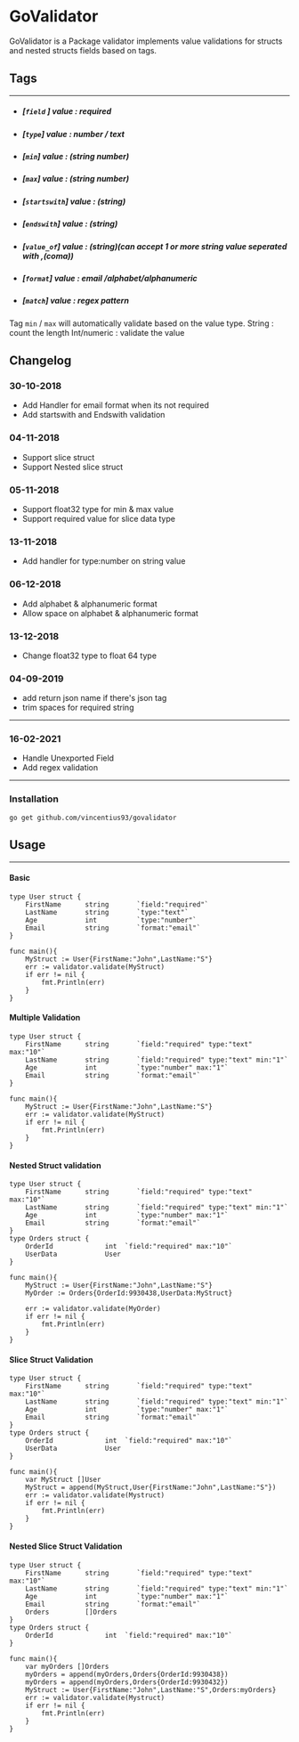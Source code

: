 # GoValidator


GoValidator is a Package validator implements value validations for structs and nested structs fields based on tags.


## Tags
----
- ##### [`field` ] value : required
- ##### [`type`] value : number / text
- ##### [`min`] value : (string number)
- ##### [`max`] value : (string number)
- ##### [`startswith`] value : (string)
- ##### [`endswith`] value : (string)
- ##### [`value_of`] value : (string)(can accept 1 or more string value seperated with ,(coma))
- ##### [`format`] value : email /alphabet/alphanumeric
- ##### [`match`] value : regex pattern 


Tag `min` / `max` will automatically validate based on the value type.
String : count the length
Int/numeric : validate the value

## Changelog
### 30-10-2018
- Add Handler for email format when its not required
- Add startswith and Endswith validation
### 04-11-2018
- Support slice struct
- Support Nested slice struct
### 05-11-2018
- Support float32 type for min & max value
- Support required value for slice data type
### 13-11-2018
- Add handler for type:number on string value
### 06-12-2018
- Add alphabet & alphanumeric format
- Allow space on alphabet & alphanumeric format
### 13-12-2018
- Change float32 type to float 64 type
### 04-09-2019
- add return json name if there's json tag
- trim spaces for required string
----
### 16-02-2021
- Handle Unexported Field
- Add regex validation
----
### Installation

```
go get github.com/vincentius93/govalidator
```
## Usage
---
#### Basic
`````
type User struct {
	FirstName      string       `field:"required"`
	LastName       string       `type:"text"`
	Age            int          `type:"number"`
	Email          string       `format:"email"`
}

func main(){
    MyStruct := User{FirstName:"John",LastName:"S"}
    err := validator.validate(MyStruct)
    if err != nil {
        fmt.Println(err)
    }
}
`````
#### Multiple Validation
`````
type User struct {
	FirstName      string       `field:"required" type:"text" max:"10"`
	LastName       string       `field:"required" type:"text" min:"1"`
	Age            int          `type:"number" max:"1"`
	Email          string       `format:"email"`
}

func main(){
    MyStruct := User{FirstName:"John",LastName:"S"}
    err := validator.validate(MyStruct)
    if err != nil {
        fmt.Println(err)
    }
}
`````
#### Nested Struct validation
`````
type User struct {
	FirstName      string       `field:"required" type:"text" max:"10"`
	LastName       string       `field:"required" type:"text" min:"1"`
	Age            int          `type:"number" max:"1"`
	Email          string       `format:"email"`
}
type Orders struct {
	OrderId             int  `field:"required" max:"10"`
	UserData            User
}

func main(){
    MyStruct := User{FirstName:"John",LastName:"S"}
    MyOrder := Orders{OrderId:9930438,UserData:MyStruct}

    err := validator.validate(MyOrder)
    if err != nil {
        fmt.Println(err)
    }
}
`````
#### Slice Struct Validation
`````
type User struct {
	FirstName      string       `field:"required" type:"text" max:"10"`
	LastName       string       `field:"required" type:"text" min:"1"`
	Age            int          `type:"number" max:"1"`
	Email          string       `format:"email"`
}
type Orders struct {
	OrderId             int  `field:"required" max:"10"`
	UserData            User
}

func main(){
    var MyStruct []User
    MyStruct = append(MyStruct,User{FirstName:"John",LastName:"S"})
    err := validator.validate(Mystruct)
    if err != nil {
        fmt.Println(err)
    }
}
`````
#### Nested Slice Struct Validation
`````
type User struct {
	FirstName      string       `field:"required" type:"text" max:"10"`
	LastName       string       `field:"required" type:"text" min:"1"`
	Age            int          `type:"number" max:"1"`
	Email          string       `format:"email"`
	Orders         []Orders
}
type Orders struct {
	OrderId             int  `field:"required" max:"10"`
}

func main(){
    var myOrders []Orders
    myOrders = append(myOrders,Orders{OrderId:9930438})
    myOrders = append(myOrders,Orders{OrderId:9930432})
    MyStruct := User{FirstName:"John",LastName:"S",Orders:myOrders}
    err := validator.validate(Mystruct)
    if err != nil {
        fmt.Println(err)
    }
}
`````